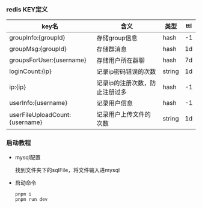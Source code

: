 ### redis KEY定义
| key名                          | 含义                           | 类型   | ttl  |
| ------------------------------ | ------------------------------ | ------ | ---- |
| groupInfo:{groupId}            | 存储group信息                  | hash   | -1   |
| groupMsg:{groupId}             | 存储群消息                     | hash   | 1d   |
| groupsForUser:{username}       | 存储用户所在群聊               | hash   | 7d   |
| loginCount:{ip}                | 记录ip密码错误的次数           | string | 1d   |
| ip:{ip}                        | 记录ip的注册次数，防止注册过多 | hash   | -1   |
| userInfo:{username}            | 记录用户信息                   | hash   | -1   |
| userFileUploadCount:{username} | 记录用户上传文件的次数         | string | 1d   |

### 启动教程

- mysql配置

  找到文件夹下的sqlFile，将文件输入进mysql

- 启动命令

  ~~~sh
  pnpm i
  pnpm run dev
  ~~~

  
